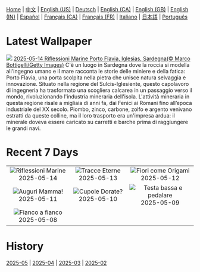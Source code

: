 [Home](../README.md) | [中文](zh-CN.md) | [English (US)](en-US.md) | [Deutsch](de-DE.md) | [English (CA)](en-CA.md) | [English (GB)](en-GB.md) | [English (IN)](en-IN.md) | [Español](es-ES.md) | [Français (CA)](fr-CA.md) | [Français (FR)](fr-FR.md) | [Italiano](it-IT.md) | [日本語](ja-JP.md) | [Português](pt-BR.md)

# Latest Wallpaper
![](https://www.bing.com/th?id=OHR.SardiniaFlavia_IT-IT8830916850_UHD.jpg)
[2025-05-14 Riflessioni Marine Porto Flavia, Iglesias, Sardegna(© Marco Bottigelli/Getty Images)](https://www.bing.com/th?id=OHR.SardiniaFlavia_IT-IT8830916850_UHD.jpg)
C'è un luogo in Sardegna dove la roccia si modella all'ingegno umano e il mare racconta le storie delle miniere e della fatica: Porto Flavia, una porta scolpita nella pietra che unisce natura selvaggia e innovazione. Situato nella regione del Sulcis-Iglesiente, questo capolavoro di ingegneria ha trasformato una scogliera calcarea in un passaggio verso il mondo, rivoluzionando l'industria mineraria dell'isola. L'attività mineraria in questa regione risale a migliaia di anni fa, dai Fenici ai Romani fino all’epoca industriale del XX secolo. Piombo, zinco, carbone, zolfo e argento venivano estratti da queste colline, ma il loro trasporto era un'impresa ardua: il minerale doveva essere caricato su carretti e barche prima di raggiungere le grandi navi.

# Recent 7 Days
|  |  |  |
|:---:|:---:|:---:|
| ![](https://www.bing.com/th?id=OHR.SardiniaFlavia_IT-IT8830916850_400x240.jpg "Riflessioni Marine") 2025-05-14 | ![](https://www.bing.com/th?id=OHR.TorresChile_IT-IT3039649288_400x240.jpg "Tracce Eterne") 2025-05-13 | ![](https://www.bing.com/th?id=OHR.IrisGarden_IT-IT1950091459_400x240.jpg "Fiori come Origami") 2025-05-12 |
| ![](https://www.bing.com/th?id=OHR.FestaDellaMammaCigni_IT-IT8623843601_400x240.jpg "Auguri Mamma!") 2025-05-11 | ![](https://www.bing.com/th?id=OHR.MinnesotaRotunda_IT-IT5434409102_400x240.jpg "Cupole Dorate?") 2025-05-10 | ![](https://www.bing.com/th?id=OHR.GiroItalia_IT-IT8486738014_400x240.jpg "Testa bassa e pedalare") 2025-05-09 |
| ![](https://www.bing.com/th?id=OHR.RhyoliteDonkeys_IT-IT8431105690_400x240.jpg "Fianco a fianco") 2025-05-08 |  |  |

# History
[2025-05](../archives/wallpaper/it-IT/w_2025_05.md) | [2025-04](../archives/wallpaper/it-IT/w_2025_04.md) | [2025-03](../archives/wallpaper/it-IT/w_2025_03.md) | [2025-02](../archives/wallpaper/it-IT/w_2025_02.md)
